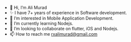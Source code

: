 - 👋 Hi, I’m Ali Murad
- ✨ I have 7+ years of experience in Software development.
- 👀 I’m interested in Mobile Application Development.
- 🌱 I’m currently learning Nodejs.
- 💞️ I’m looking to collaborate on flutter, iOS and Nodejs.
- 📫 How to reach me rxalimurad@gmail.com

<!---
rxalimurad/rxalimurad is a ✨ special ✨ repository because its `README.md` (this file) appears on your GitHub profile.
You can click the Preview link to take a look at your changes.
--->
